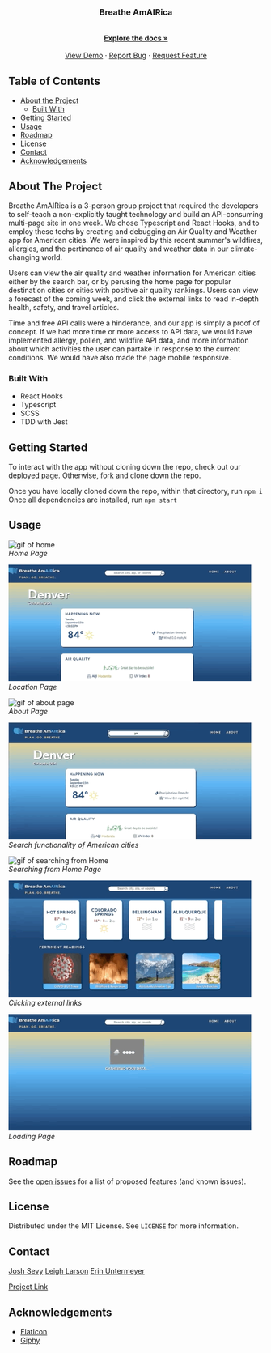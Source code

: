 

  <h3 align="center">Breathe AmAIRica</h3>

  <p align="center">
    <br />
    <a href="https://github.com/leighlars/WeatherOrNot"><strong>Explore the docs »</strong></a>
    <br />
    <br />
    <a href="https://github.com/leighlars/WeatherOrNot">View Demo</a>
    ·
    <a href="https://github.com/leighlars/WeatherOrNot/issues">Report Bug</a>
    ·
    <a href="https://github.com/leighlars/WeatherOrNot/issues">Request Feature</a>
  </p>
</p>

## Table of Contents

* [About the Project](#about-the-project)
  * [Built With](#built-with)
* [Getting Started](#getting-started)
* [Usage](#usage)
* [Roadmap](#roadmap)
* [License](#license)
* [Contact](#contact)
* [Acknowledgements](#acknowledgements)


<!-- ABOUT THE PROJECT -->
## About The Project


Breathe AmAIRica is a 3-person group project that required the developers to self-teach a non-explicitly taught technology and build an API-consuming multi-page site in one week.
We chose Typescript and React Hooks, and to employ these techs by creating and debugging an Air Quality and Weather app for American cities. We were inspired by this recent summer's wildfires, allergies, and the pertinence of air quality and weather data in our climate-changing world. 

Users can view the air quality and weather information for American cities either by the search bar, or by perusing the home page for popular destination cities or cities with positive air quality rankings. Users can view a forecast of the coming week, and click the external links to read in-depth health, safety, and travel articles. 

Time and free API calls were a hinderance, and our app is simply a proof of concept. If we had more time or more access to API data, we would have implemented allergy, pollen, and wildfire API data, and more information about which activities the user can partake in response to the current conditions. We would have also made the page mobile responsive.

### Built With

- React Hooks
- Typescript
- SCSS
- TDD with Jest

## Getting Started

To interact with the app without cloning down the repo, check out our [deployed page]().
Otherwise, fork and clone down the repo. 

Once you have locally cloned down the repo, within that directory, run 
`npm i`
Once all dependencies are installed, run
`npm start`

## Usage

![gif of home](./src/assets/homeload.gif)</br>
*Home Page*

![gif of location page](./src/assets/locationPage.gif)</br>
*Location Page*

![gif of about page](./src/assets/about.gif)</br>
*About Page*

![gif of search functionality](./src/assets/search.gif)</br>
*Search functionality of American cities*

![gif of searching from Home](./src/assets/searchFromHome.gif)</br>
*Searching from Home Page*

![gif of outside links](./src/assets/outsideLinks.gif)</br>
*Clicking external links*

![gif of loading screen](./src/assets/loading.gif)</br>
*Loading Page*


## Roadmap

See the [open issues](https://github.com/leighlars/WeatherOrNot/issues) for a list of proposed features (and known issues).

## License

Distributed under the MIT License. See `LICENSE` for more information.

## Contact

[Josh Sevy](https://github.com/JoshSevy) 
[Leigh Larson](https://github.com/leighlars)
[Erin Untermeyer](https://github.com/ErinUntermeyer)

[Project Link](https://github.com/leighlars/WeatherOrNot)


## Acknowledgements
* [FlatIcon](https://www.flaticon.com/home)
* [Giphy](https://giphy.com)


